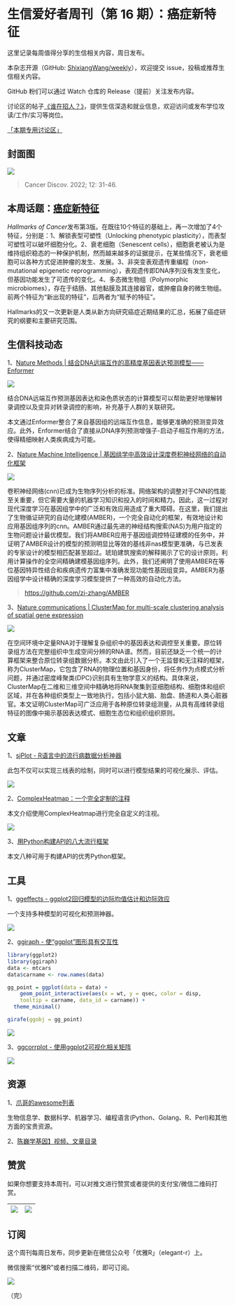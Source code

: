 # 生信爱好者周刊（第 16 期）：癌症新特征

这里记录每周值得分享的生信相关内容，周日发布。

本杂志开源（GitHub: [ShixiangWang/weekly](https://github.com/ShixiangWang/weekly)），欢迎提交 issue，投稿或推荐生信相关内容。

GitHub 粉们可以通过 Watch 仓库的 Release（提前）关注发布内容。

讨论区的帖子[《谁在招人？》](https://github.com/ShixiangWang/weekly/issues/2)，提供生信深造和就业信息，欢迎访问或发布学位攻读/工作/实习等岗位。

[「本期专用讨论区」](https://github.com/ShixiangWang/weekly/issues/428)

## 封面图


![](https://gitee.com/ShixiangWang/ImageCollection/raw/master/2022-1-16/1642323259179-image.png)

> Cancer Discov. 2022; 12: 31-46. 

## 本周话题：[癌症新特征](https://mp.weixin.qq.com/s/mpxVT3BdL8Xr3nJxxGA05w)

*Hallmarks of Cancer*发布第3版。在既往10个特征的基础上，再一次增加了4个特征，分别是：1、解锁表型可塑性（Unlocking phenotypic plasticity），而表型可塑性可以破坏细胞分化。2、衰老细胞（Senescent cells），细胞衰老被认为是维持组织稳态的一种保护机制，然而越来越多的证据提示，在某些情况下，衰老细胞可以各种方式促进肿瘤的发生、发展。3、非突变表观遗传重编程（non-mutational epigenetic reprogramming），表观遗传即DNA序列没有发生变化，但基因功能发生了可遗传的变化。4、多态微生物组（Polymorphic microbiomes），存在于结肠、其他黏膜及其连接器官，或肿瘤自身的微生物组。前两个特征为“新出现的特征”，后两者为“赋予的特征”。

Hallmarks的又一次更新是人类从新方向研究癌症近期结果的汇总，拓展了癌症研究的纲要和主要研究范围。

## 生信科技动态

1、[Nature Methods | 结合DNA远端互作的高精度基因表达预测模型——Enformer](https://mp.weixin.qq.com/s/6SAQ9zFJpDFDz7HvUqoAVw)


![](https://gitee.com/ShixiangWang/ImageCollection/raw/master/2022-1-16/1642323805924-image.png)

结合DNA远端互作预测基因表达和染色质状态的计算模型可以帮助更好地理解转录调控以及变异对转录调控的影响，补充基于人群的关联研究。

本文通过Enformer整合了来自基因组的远端互作信息，能够更准确的预测变异效应。此外，Enformer结合了直接从DNA序列预测增强子-启动子相互作用的方法，使得精细映射人类疾病成为可能。

2、[Nature Machine Intelligence | 基因组学中高效设计深度卷积神经网络的自动化框架](https://www.nature.com/articles/s42256-021-00316-z)


![](https://gitee.com/ShixiangWang/ImageCollection/raw/master/2022-1-16/1642324243811-image.png)


卷积神经网络(cnn)已成为生物序列分析的标准。网络架构的调整对于CNN的性能至关重要，但它需要大量的机器学习知识和投入的时间和精力。因此，这一过程对现代深度学习在基因组学中的广泛和有效应用造成了重大障碍。在这里，我们提出了生物循证研究的自动化建模(AMBER)，一个完全自动化的框架，有效地设计和应用基因组序列的cnn。AMBER通过最先进的神经结构搜索(NAS)为用户指定的生物问题设计最优模型。我们将AMBER应用于基因组调控特征建模的任务中，并证明了AMBER设计的模型的预测明显比等效的基线非nas模型更准确，与已发表的专家设计的模型相匹配甚至超过。琥珀建筑搜索的解释揭示了它的设计原则，利用计算操作的全空间精确建模基因组序列。此外，我们还阐明了使用AMBER在等位基因特异性结合和疾病遗传力富集中准确发现功能性基因组变异。AMBER为基因组学中设计精确的深度学习模型提供了一种高效的自动化方法。

> <https://github.com/zj-zhang/AMBER>

3、[Nature communications | ClusterMap for multi-scale clustering analysis of spatial gene expression](https://mp.weixin.qq.com/s/__xhmsBsHtwWbP2xKuIM5g)


![](https://gitee.com/ShixiangWang/ImageCollection/raw/master/2022-1-16/1642324420220-image.png)


在空间环境中定量RNA对于理解复杂组织中的基因表达和调控至关重要。原位转录组方法在完整组织中生成空间分辨的RNA谱。然而，目前还缺乏一个统一的计算框架来整合原位转录组数据分析。本文由此引入了一个无监督和无注释的框架，称为ClusterMap，它包含了RNA的物理位置和基因身份，将任务作为点模式分析问题，并通过密度峰聚类(DPC)识别具有生物学意义的结构。具体来说，ClusterMap在二维和三维空间中精确地将RNA聚集到亚细胞结构、细胞体和组织区域，并在各种组织类型上一致地执行，包括小鼠大脑、胎盘、肠道和人类心脏器官。本文证明ClusterMap可广泛应用于各种原位转录组测量，从具有高维转录组特征的图像中揭示基因表达模式、细胞生态位和组织组织原则。



## 文章

1、[sjPlot - R语言中的流行病数据分析神器](https://mp.weixin.qq.com/s/Ob1mkxMfyfhIt1OlEFIUzA)

此包不仅可以实现三线表的绘制，同时可以进行模型结果的可视化展示、评估。

![](https://gitee.com/ShixiangWang/ImageCollection/raw/master/2022-1-16/1642324693006-image.png)

2、[ComplexHeatmap：一个完全定制的注释](https://jokergoo.github.io/2021/10/17/a-completely-customized-annotation/)

本文介绍使用ComplexHeatmap进行完全自定义的注视。


![](https://gitee.com/ShixiangWang/ImageCollection/raw/master/2022-1-16/1642324810974-image.png)

3、[用Python构建API的八大流行框架](https://mp.weixin.qq.com/s/_xxoii0eqOHYziXQ7Q6P2Q)

本文八种可用于构建API的优秀Python框架。


## 工具

1、[ggeffects - ggplot2回归模型的边际均值估计和边际效应](https://github.com/strengejacke/ggeffects)

一个支持多种模型的可视化和预测神器。

![](https://gitee.com/ShixiangWang/ImageCollection/raw/master/2022-1-16/1642324978787-image.png)


2、[ggiraph - 使“ggplot”图形具有交互性](https://github.com/davidgohel/ggiraph)


```r
library(ggplot2)
library(ggiraph)
data <- mtcars
data$carname <- row.names(data)

gg_point = ggplot(data = data) +
    geom_point_interactive(aes(x = wt, y = qsec, color = disp,
    tooltip = carname, data_id = carname)) + 
  theme_minimal()

girafe(ggobj = gg_point)
```

![](https://gitee.com/ShixiangWang/ImageCollection/raw/master/2022-1-16/1642325086319-image.png)

3、[ggcorrplot - 使用ggplot2可视化相关矩阵](https://github.com/kassambara/ggcorrplot)


![](https://gitee.com/ShixiangWang/ImageCollection/raw/master/2022-1-16/1642325206460-image.png)



## 资源

1、[爪哥的awesome列表](https://github.com/shenwei356/awesome)

生物信息学、数据科学、机器学习、编程语言(Python、Golang、R、Perl)和其他方面的宝贵资源。

2、[陈巍学基因】视频、文章目录](https://mp.weixin.qq.com/s/-ZfP5utoY52iJwq6y44eFg)

## 赞赏

如果你想要支持本周刊，可以对推文进行赞赏或者提供的支付宝/微信二维码打赏。

| ![](https://gitee.com/ShixiangWang/ImageCollection/raw/master/png/202109171440597.jpg) | ![](https://gitee.com/ShixiangWang/ImageCollection/raw/master/png/202109171440452.jpg) |
| ------------------------------------------------------------ | ------------------------------------------------------------ |

## 订阅

这个周刊每周日发布，同步更新在微信公众号「优雅R」（elegant-r）上。

微信搜索“优雅R”或者扫描二维码，即可订阅。

![](https://gitee.com/ShixiangWang/ImageCollection/raw/master/png/202109101438292.jpg)

（完）

